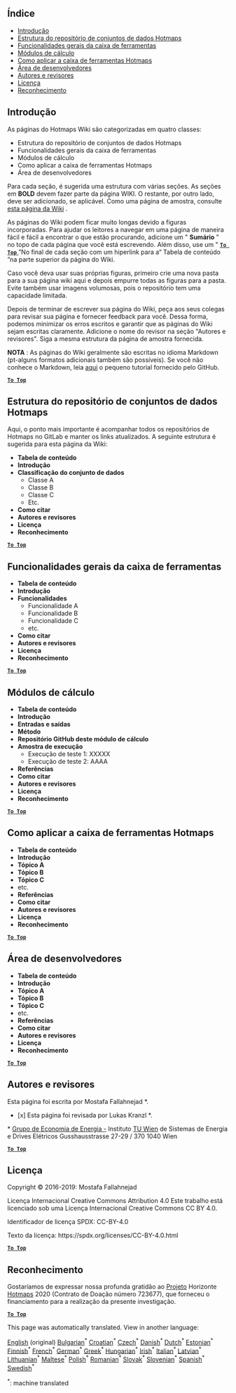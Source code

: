 <h2> Índice </h2><ul><li> <a href="#Introduction">Introdução</a> </li><li> <a href="#Hotmaps-data-set-repository-structure">Estrutura do repositório de conjuntos de dados Hotmaps</a> </li><li> <a href="#General-functionalities-of-the-toolbox">Funcionalidades gerais da caixa de ferramentas</a> </li><li> <a href="#Calculation-modules">Módulos de cálculo</a> </li><li> <a href="#How-to-apply-the-Hotmaps-toolbox">Como aplicar a caixa de ferramentas Hotmaps</a> </li><li> <a href="#Developers-area">Área de desenvolvedores</a> </li><li> <a href="#authors-and-reviewers">Autores e revisores</a> </li><li> <a href="#license">Licença</a> </li><li> <a href="#acknowledgement">Reconhecimento</a> </li></ul><h2> Introdução </h2><p> As páginas do Hotmaps Wiki são categorizadas em quatro classes: </p><ul><li> Estrutura do repositório de conjuntos de dados Hotmaps </li><li> Funcionalidades gerais da caixa de ferramentas </li><li> Módulos de cálculo </li><li> Como aplicar a caixa de ferramentas Hotmaps </li><li> Área de desenvolvedores </li></ul><p> Para cada seção, é sugerida uma estrutura com várias seções. As seções em <strong>BOLD</strong> devem fazer parte da página WIKI. O restante, por outro lado, deve ser adicionado, se aplicável. Como uma página de amostra, consulte <a href="https://github.com/HotMaps/hotmaps_wiki/wiki/CM-District-heating-potential-user-defined-thresholds">esta página da Wiki</a> . </p><p> As páginas do Wiki podem ficar muito longas devido a figuras incorporadas. Para ajudar os leitores a navegar em uma página de maneira fácil e fácil a encontrar o que estão procurando, adicione um &quot; <strong>Sumário</strong> &quot; no topo de cada página que você está escrevendo. Além disso, use um &quot; <ins> <code><strong><a href="#table-of-contents">To Top</a></strong></code> </ins> ”No final de cada seção com um hiperlink para a“ Tabela de conteúdo ”na parte superior da página do Wiki. </p><p> Caso você deva usar suas próprias figuras, primeiro crie uma nova pasta para a sua página wiki aqui e depois empurre todas as figuras para a pasta. Evite também usar imagens volumosas, pois o repositório tem uma capacidade limitada. </p><p> Depois de terminar de escrever sua página do Wiki, peça aos seus colegas para revisar sua página e fornecer feedback para você. Dessa forma, podemos minimizar os erros escritos e garantir que as páginas do Wiki sejam escritas claramente. Adicione o nome do revisor na seção &quot;Autores e revisores&quot;. Siga a mesma estrutura da página de amostra fornecida. </p><p> <strong>NOTA</strong> : As páginas do Wiki geralmente são escritas no idioma Markdown (pt-alguns formatos adicionais também são possíveis). Se você não conhece o Markdown, leia <a href="https://guides.github.com/features/mastering-markdown/">aqui</a> o pequeno tutorial fornecido pelo GitHub. </p><p><ins> <code><strong><a href="#table-of-contents">To Top</a></strong></code> </ins> </p><h2> Estrutura do repositório de conjuntos de dados Hotmaps </h2><p> Aqui, o ponto mais importante é acompanhar todos os repositórios de Hotmaps no GitLab e manter os links atualizados. A seguinte estrutura é sugerida para esta página da Wiki: </p><ul><li> <strong>Tabela de conteúdo</strong> </li><li> <strong>Introdução</strong> </li><li> <strong>Classificação do conjunto de dados</strong> <ul><li> Classe A </li><li> Classe B </li><li> Classe C </li><li> Etc. </li></ul></li><li> <strong>Como citar</strong> </li><li> <strong>Autores e revisores</strong> </li><li> <strong>Licença</strong> </li><li> <strong>Reconhecimento</strong> </li></ul><p><ins> <code><strong><a href="#table-of-contents">To Top</a></strong></code> </ins> </p><h2> Funcionalidades gerais da caixa de ferramentas </h2><ul><li> <strong>Tabela de conteúdo</strong> </li><li> <strong>Introdução</strong> </li><li> <strong>Funcionalidades</strong> <ul><li> Funcionalidade A </li><li> Funcionalidade B </li><li> Funcionalidade C </li><li> etc. </li></ul></li><li> <strong>Como citar</strong> </li><li> <strong>Autores e revisores</strong> </li><li> <strong>Licença</strong> </li><li> <strong>Reconhecimento</strong> </li></ul><p><ins> <code><strong><a href="#table-of-contents">To Top</a></strong></code> </ins> </p><h2> Módulos de cálculo </h2><ul><li> <strong>Tabela de conteúdo</strong> </li><li> <strong>Introdução</strong> </li><li> <strong>Entradas e saídas</strong> </li><li> <strong>Método</strong> </li><li> <strong>Repositório GitHub deste módulo de cálculo</strong> </li><li> <strong>Amostra de execução</strong> <ul><li> Execução de teste 1: XXXXX </li><li> Execução de teste 2: AAAA </li></ul></li><li> <strong>Referências</strong> </li><li> <strong>Como citar</strong> </li><li> <strong>Autores e revisores</strong> </li><li> <strong>Licença</strong> </li><li> <strong>Reconhecimento</strong> </li></ul><p><ins> <code><strong><a href="#table-of-contents">To Top</a></strong></code> </ins> </p><h2> Como aplicar a caixa de ferramentas Hotmaps </h2><ul><li> <strong>Tabela de conteúdo</strong> </li><li> <strong>Introdução</strong> </li><li> <strong>Tópico A</strong> </li><li> <strong>Tópico B</strong> </li><li> <strong>Tópico C</strong> </li><li> etc. </li><li> <strong>Referências</strong> </li><li> <strong>Como citar</strong> </li><li> <strong>Autores e revisores</strong> </li><li> <strong>Licença</strong> </li><li> <strong>Reconhecimento</strong> </li></ul><p><ins> <code><strong><a href="#table-of-contents">To Top</a></strong></code> </ins> </p><h2> Área de desenvolvedores </h2><ul><li> <strong>Tabela de conteúdo</strong> </li><li> <strong>Introdução</strong> </li><li> <strong>Tópico A</strong> </li><li> <strong>Tópico B</strong> </li><li> <strong>Tópico C</strong> </li><li> etc. </li><li> <strong>Referências</strong> </li><li> <strong>Como citar</strong> </li><li> <strong>Autores e revisores</strong> </li><li> <strong>Licença</strong> </li><li> <strong>Reconhecimento</strong> </li></ul><p><ins> <code><strong><a href="#table-of-contents">To Top</a></strong></code> </ins> </p><h2> Autores e revisores </h2><p> Esta página foi escrita por Mostafa Fallahnejad *. </p><ul><li> [x] Esta página foi revisada por Lukas Kranzl *. </li></ul><p> * <a href="https://eeg.tuwien.ac.at/">Grupo de Economia de Energia -</a> Instituto <a href="https://eeg.tuwien.ac.at/">TU Wien</a> de Sistemas de Energia e Drives Elétricos Gusshausstrasse 27-29 / 370 1040 Wien </p><p><ins> <code><strong><a href="#table-of-contents">To Top</a></strong></code> </ins> </p><h2> Licença </h2><p> Copyright © 2016-2019: Mostafa Fallahnejad </p><p> Licença Internacional Creative Commons Attribution 4.0 Este trabalho está licenciado sob uma Licença Internacional Creative Commons CC BY 4.0. </p><p> Identificador de licença SPDX: CC-BY-4.0 </p><p> Texto da licença: https://spdx.org/licenses/CC-BY-4.0.html </p><p><ins> <code><strong><a href="#table-of-contents">To Top</a></strong></code> </ins> </p><h2> Reconhecimento </h2><p> Gostaríamos de expressar nossa profunda gratidão ao <a href="https://www.hotmaps-project.eu">Projeto</a> Horizonte <a href="https://www.hotmaps-project.eu">Hotmaps</a> 2020 (Contrato de Doação número 723677), que forneceu o financiamento para a realização da presente investigação. </p><p><ins> <code><strong><a href="#table-of-contents">To Top</a></strong></code> </ins> </p>

This page was automatically translated. View in another language:

[English](en-Guidelines-for-writing-a-Hotmaps-Wiki-page) (original) [Bulgarian](bg-Guidelines-for-writing-a-Hotmaps-Wiki-page)<sup>\*</sup> [Croatian](hr-Guidelines-for-writing-a-Hotmaps-Wiki-page)<sup>\*</sup> [Czech](cs-Guidelines-for-writing-a-Hotmaps-Wiki-page)<sup>\*</sup> [Danish](da-Guidelines-for-writing-a-Hotmaps-Wiki-page)<sup>\*</sup> [Dutch](nl-Guidelines-for-writing-a-Hotmaps-Wiki-page)<sup>\*</sup> [Estonian](et-Guidelines-for-writing-a-Hotmaps-Wiki-page)<sup>\*</sup> [Finnish](fi-Guidelines-for-writing-a-Hotmaps-Wiki-page)<sup>\*</sup> [French](fr-Guidelines-for-writing-a-Hotmaps-Wiki-page)<sup>\*</sup> [German](de-Guidelines-for-writing-a-Hotmaps-Wiki-page)<sup>\*</sup> [Greek](el-Guidelines-for-writing-a-Hotmaps-Wiki-page)<sup>\*</sup> [Hungarian](hu-Guidelines-for-writing-a-Hotmaps-Wiki-page)<sup>\*</sup> [Irish](ga-Guidelines-for-writing-a-Hotmaps-Wiki-page)<sup>\*</sup> [Italian](it-Guidelines-for-writing-a-Hotmaps-Wiki-page)<sup>\*</sup> [Latvian](lv-Guidelines-for-writing-a-Hotmaps-Wiki-page)<sup>\*</sup> [Lithuanian](lt-Guidelines-for-writing-a-Hotmaps-Wiki-page)<sup>\*</sup> [Maltese](mt-Guidelines-for-writing-a-Hotmaps-Wiki-page)<sup>\*</sup> [Polish](pl-Guidelines-for-writing-a-Hotmaps-Wiki-page)<sup>\*</sup>  [Romanian](ro-Guidelines-for-writing-a-Hotmaps-Wiki-page)<sup>\*</sup> [Slovak](sk-Guidelines-for-writing-a-Hotmaps-Wiki-page)<sup>\*</sup> [Slovenian](sl-Guidelines-for-writing-a-Hotmaps-Wiki-page)<sup>\*</sup> [Spanish](es-Guidelines-for-writing-a-Hotmaps-Wiki-page)<sup>\*</sup> [Swedish](sv-Guidelines-for-writing-a-Hotmaps-Wiki-page)<sup>\*</sup> 

<sup>\*</sup>: machine translated

